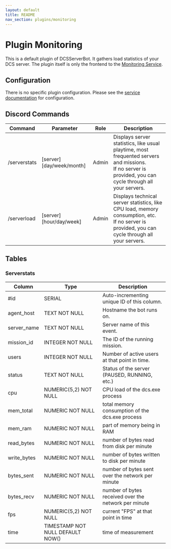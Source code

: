 ```yaml
---
layout: default
title: README
nav_section: plugins/monitoring
---
```


# Plugin Monitoring
This is a default plugin of DCSServerBot. It gathers load statistics of your DCS server. The plugin itself is only
the frontend to the [Monitoring Service](../../services/monitoring/README.md).

## Configuration
There is no specific plugin configuration. Please see the [service documentation](../../services/monitoring/README.md) for configuration.

## Discord Commands

| Command      | Parameter                 | Role  | Description                                                                                                                                                  |
|--------------|---------------------------|-------|--------------------------------------------------------------------------------------------------------------------------------------------------------------|
| /serverstats | [server] [day/week/month] | Admin | Displays server statistics, like usual playtime, most frequented servers and missions.<br/>If no server is provided, you can cycle through all your servers. |
| /serverload  | [server] [hour/day/week]  | Admin | Displays technical server statistics, like CPU load, memory consumption, etc.<br/>If no server is provided, you can cycle through all your servers.          |

## Tables
### Serverstats
| Column      | Type                             | Description                                          |
|-------------|----------------------------------|------------------------------------------------------|
| #id         | SERIAL                           | Auto-incrementing unique ID of this column.          |
| agent_host  | TEXT NOT NULL                    | Hostname the bot runs on.                            |
| server_name | TEXT NOT NULL                    | Server name of this event.                           |
| mission_id  | INTEGER NOT NULL                 | The ID of the running mission.                       |
| users       | INTEGER NOT NULL                 | Number of active users at that point in time.        |
| status      | TEXT NOT NULL                    | Status of the server (PAUSED, RUNNING, etc.)         |
| cpu         | NUMERIC(5,2) NOT NULL            | CPU load of the dcs.exe process                      |
| mem_total   | NUMERIC NOT NULL                 | total memory consumption of the dcs.exe process      |
| mem_ram     | NUMERIC NOT NULL                 | part of memory being in RAM                          |
| read_bytes  | NUMERIC NOT NULL                 | number of bytes read from disk per minute            |
| write_bytes | NUMERIC NOT NULL                 | number of bytes written  to disk per minute          |
| bytes_sent  | NUMERIC NOT NULL                 | number of bytes sent over the network per minute     |
| bytes_recv  | NUMERIC NOT NULL                 | number of bytes received over the network per minute |
| fps         | NUMERIC(5,2) NOT NULL            | current "FPS" at that point in time                  |
| time        | TIMESTAMP NOT NULL DEFAULT NOW() | time of measurement                                  |

